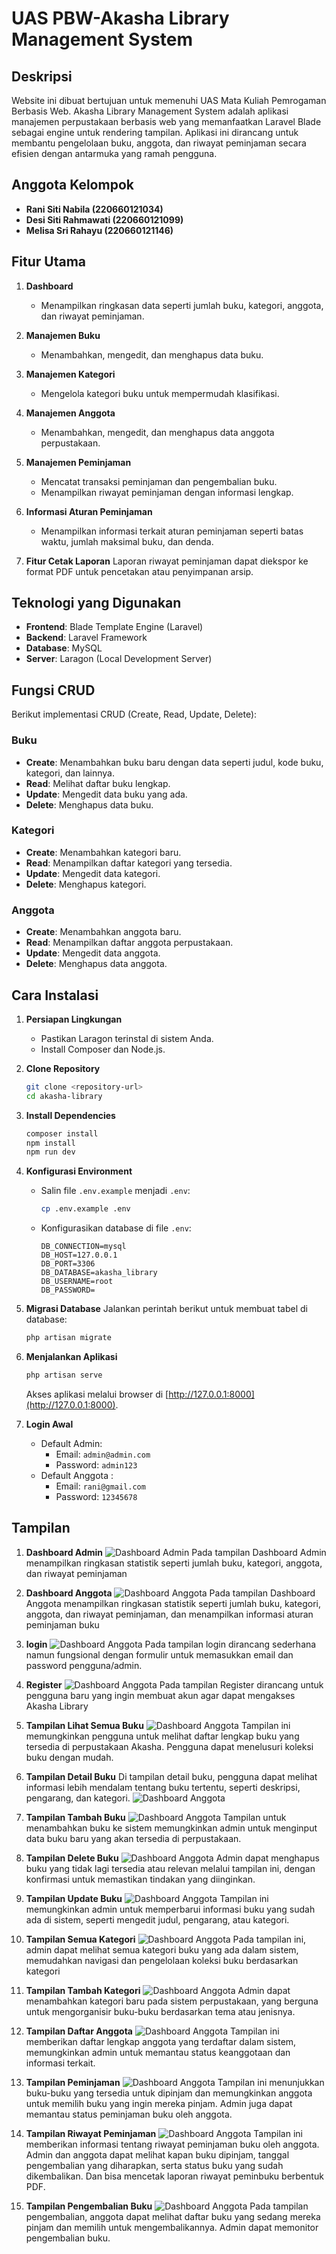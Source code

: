 # UAS PBW-Akasha Library Management System

## Deskripsi 
Website ini dibuat bertujuan untuk memenuhi UAS Mata Kuliah Pemrogaman Berbasis Web. Akasha Library Management System adalah aplikasi manajemen perpustakaan berbasis web yang memanfaatkan Laravel Blade sebagai engine untuk rendering tampilan. Aplikasi ini dirancang untuk membantu pengelolaan buku, anggota, dan riwayat peminjaman secara efisien dengan antarmuka yang ramah pengguna.
## Anggota Kelompok
- **Rani Siti Nabila (220660121034)**
- **Desi Siti Rahmawati (220660121099)**
- **Melisa Sri Rahayu (220660121146)**
  
## Fitur Utama
1. **Dashboard**
   - Menampilkan ringkasan data seperti jumlah buku, kategori, anggota, dan riwayat peminjaman.

2. **Manajemen Buku**
   - Menambahkan, mengedit, dan menghapus data buku.

3. **Manajemen Kategori**
   - Mengelola kategori buku untuk mempermudah klasifikasi.

4. **Manajemen Anggota**
   - Menambahkan, mengedit, dan menghapus data anggota perpustakaan.

5. **Manajemen Peminjaman**
   - Mencatat transaksi peminjaman dan pengembalian buku.
   - Menampilkan riwayat peminjaman dengan informasi lengkap.

6. **Informasi Aturan Peminjaman**
   - Menampilkan informasi terkait aturan peminjaman seperti batas waktu, jumlah maksimal buku, dan denda.
7. **Fitur Cetak Laporan**
    Laporan riwayat peminjaman dapat diekspor ke format PDF untuk pencetakan atau penyimpanan arsip.

## Teknologi yang Digunakan
- **Frontend**: Blade Template Engine (Laravel)
- **Backend**: Laravel Framework
- **Database**: MySQL
- **Server**: Laragon (Local Development Server)

## Fungsi CRUD
Berikut implementasi CRUD (Create, Read, Update, Delete):

### Buku
- **Create**: Menambahkan buku baru dengan data seperti judul, kode buku, kategori, dan lainnya.
- **Read**: Melihat daftar buku lengkap.
- **Update**: Mengedit data buku yang ada.
- **Delete**: Menghapus data buku.

### Kategori
- **Create**: Menambahkan kategori baru.
- **Read**: Menampilkan daftar kategori yang tersedia.
- **Update**: Mengedit data kategori.
- **Delete**: Menghapus kategori.

### Anggota
- **Create**: Menambahkan anggota baru.
- **Read**: Menampilkan daftar anggota perpustakaan.
- **Update**: Mengedit data anggota.
- **Delete**: Menghapus data anggota.

## Cara Instalasi

1. **Persiapan Lingkungan**
   - Pastikan Laragon terinstal di sistem Anda.
   - Install Composer dan Node.js.

2. **Clone Repository**
   ```bash
   git clone <repository-url>
   cd akasha-library
   ```

3. **Install Dependencies**
   ```bash
   composer install
   npm install
   npm run dev
   ```

4. **Konfigurasi Environment**
   - Salin file `.env.example` menjadi `.env`:
     ```bash
     cp .env.example .env
     ```
   - Konfigurasikan database di file `.env`:
     ```env
     DB_CONNECTION=mysql
     DB_HOST=127.0.0.1
     DB_PORT=3306
     DB_DATABASE=akasha_library
     DB_USERNAME=root
     DB_PASSWORD=
     ```

5. **Migrasi Database**
   Jalankan perintah berikut untuk membuat tabel di database:
   ```bash
   php artisan migrate
   ```

6. **Menjalankan Aplikasi**
   ```bash
   php artisan serve
   ```
   Akses aplikasi melalui browser di [http://127.0.0.1:8000](http://127.0.0.1:8000).

7. **Login Awal**
   - Default Admin:
     - Email: `admin@admin.com`
     - Password: `admin123`
   - Default Anggota :
     - Email: `rani@gmail.com`
     - Password: `12345678`

## Tampilan
1. **Dashboard Admin**
   ![Dashboard Admin](https://github.com/MelisaSri/Uas-PBW/blob/main/Screenshot%202025-01-09%20104616.png)
   Pada tampilan Dashboard Admin menampilkan ringkasan statistik seperti jumlah buku, kategori, anggota, dan riwayat peminjaman

2. **Dashboard Anggota**
   ![Dashboard Anggota](https://github.com/MelisaSri/Uas-PBW/blob/main/Screenshot%202025-01-09%20103237.png)
   Pada tampilan Dashboard Anggota menampilkan ringkasan statistik seperti jumlah buku, kategori, anggota, dan riwayat peminjaman, dan menampilkan informasi aturan peminjaman buku
   
3. **login**
   ![Dashboard Anggota](https://github.com/MelisaSri/Uas-PBW/blob/main/Screenshot%202025-01-09%20104527.png)
   Pada tampilan login  dirancang sederhana namun fungsional dengan formulir untuk memasukkan email dan password pengguna/admin.
   
4. **Register**
   ![Dashboard Anggota](https://github.com/MelisaSri/Uas-PBW/blob/main/Screenshot%202025-01-09%20104318.png)
   Pada tampilan Register dirancang untuk pengguna baru yang ingin membuat akun agar dapat mengakses Akasha Library

5. **Tampilan Lihat Semua Buku**
   ![Dashboard Anggota](https://github.com/MelisaSri/Uas-PBW/blob/main/Screenshot%202025-01-09%20103436.png)
   Tampilan ini memungkinkan pengguna untuk melihat daftar lengkap buku yang tersedia di perpustakaan Akasha. Pengguna dapat menelusuri koleksi buku dengan mudah.
   
6. **Tampilan Detail Buku**
    Di tampilan detail buku, pengguna dapat melihat informasi lebih mendalam tentang buku tertentu, seperti deskripsi, pengarang, dan kategori.
   ![Dashboard Anggota](https://github.com/MelisaSri/Uas-PBW/blob/main/Screenshot%202025-01-09%20114923.png)

7. **Tampilan Tambah Buku**
   ![Dashboard Anggota](https://github.com/MelisaSri/Uas-PBW/blob/main/Screenshot%202025-01-09%20142942.png)
   Tampilan untuk menambahkan buku ke sistem memungkinkan admin untuk menginput data buku baru yang akan tersedia di perpustakaan.

8. **Tampilan Delete Buku**
   ![Dashboard Anggota](https://github.com/MelisaSri/Uas-PBW/blob/main/Screenshot%202025-01-09%20103958.png)
   Admin dapat menghapus buku yang tidak lagi tersedia atau relevan melalui tampilan ini, dengan konfirmasi untuk memastikan tindakan yang diinginkan.
   
9. **Tampilan Update Buku**
   ![Dashboard Anggota](https://github.com/MelisaSri/Uas-PBW/blob/main/Screenshot%202025-01-09%20115020.png)
   Tampilan ini memungkinkan admin untuk memperbarui informasi buku yang sudah ada di sistem, seperti mengedit judul, pengarang, atau kategori.

10. **Tampilan Semua Kategori**
   ![Dashboard Anggota](https://github.com/MelisaSri/Uas-PBW/blob/main/Screenshot%202025-01-09%20104139.png)
   Pada tampilan ini, admin dapat melihat semua kategori buku yang ada dalam sistem, memudahkan navigasi dan pengelolaan koleksi buku berdasarkan kategori

11. **Tampilan Tambah Kategori**
   ![Dashboard Anggota](https://github.com/MelisaSri/Uas-PBW/blob/main/Screenshot%202025-01-09%20114837.png)
   Admin dapat menambahkan kategori baru pada sistem perpustakaan, yang berguna untuk mengorganisir buku-buku berdasarkan tema atau jenisnya.
   
12. **Tampilan  Daftar Anggota**
   ![Dashboard Anggota](https://github.com/MelisaSri/Uas-PBW/blob/main/Screenshot%202025-01-09%20104058.png)
    Tampilan ini memberikan daftar lengkap anggota yang terdaftar dalam sistem, memungkinkan admin untuk memantau status keanggotaan dan informasi terkait.                      
13. **Tampilan Peminjaman**
   ![Dashboard Anggota](https://github.com/MelisaSri/Uas-PBW/blob/main/Screenshot%202025-01-09%20123008.png)
 Tampilan ini menunjukkan buku-buku yang tersedia untuk dipinjam dan memungkinkan anggota untuk memilih buku yang ingin mereka pinjam. Admin juga dapat memantau status peminjaman buku oleh anggota.

14. **Tampilan Riwayat Peminjaman**
   ![Dashboard Anggota](https://github.com/MelisaSri/Uas-PBW/blob/main/Screenshot%202025-01-09%20104117.png)
Tampilan ini memberikan informasi tentang riwayat peminjaman buku oleh anggota. Admin dan anggota dapat melihat kapan buku dipinjam, tanggal pengembalian yang diharapkan, serta status buku yang sudah dikembalikan. Dan bisa mencetak laporan riwayat peminbuku berbentuk PDF.

15. **Tampilan Pengembalian Buku**
   ![Dashboard Anggota](https://github.com/MelisaSri/Uas-PBW/blob/main/Screenshot%202025-01-09%20123755.png)
Pada tampilan pengembalian, anggota dapat melihat daftar buku yang sedang mereka pinjam dan memilih untuk mengembalikannya. Admin dapat memonitor pengembalian buku.